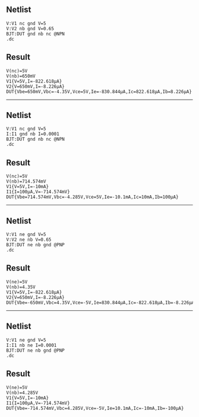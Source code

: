 ## Netlist

```text
V:V1 nc gnd V=5
V:V2 nb gnd V=0.65
BJT:DUT gnd nb nc @NPN
.dc
```

## Result

```text
V(nc)=5V
V(nb)=650mV
V1{V=5V,I=-822.618μA}
V2{V=650mV,I=-8.226μA}
DUT{Vbe=650mV,Vbc=-4.35V,Vce=5V,Ie=-830.844μA,Ic=822.618μA,Ib=8.226μA}
```

---

## Netlist

```text
V:V1 nc gnd V=5
I:I1 gnd nb I=0.0001
BJT:DUT gnd nb nc @NPN
.dc
```

## Result

```text
V(nc)=5V
V(nb)=714.574mV
V1{V=5V,I=-10mA}
I1{I=100μA,V=-714.574mV}
DUT{Vbe=714.574mV,Vbc=-4.285V,Vce=5V,Ie=-10.1mA,Ic=10mA,Ib=100μA}
```

---

## Netlist

```text
V:V1 ne gnd V=5
V:V2 ne nb V=0.65
BJT:DUT ne nb gnd @PNP
.dc
```

## Result

```text
V(ne)=5V
V(nb)=4.35V
V1{V=5V,I=-822.618μA}
V2{V=650mV,I=-8.226μA}
DUT{Vbe=-650mV,Vbc=4.35V,Vce=-5V,Ie=830.844μA,Ic=-822.618μA,Ib=-8.226μA}
```

---

## Netlist

```text
V:V1 ne gnd V=5
I:I1 nb ne I=0.0001
BJT:DUT ne nb gnd @PNP
.dc
```

## Result

```text
V(ne)=5V
V(nb)=4.285V
V1{V=5V,I=-10mA}
I1{I=100μA,V=-714.574mV}
DUT{Vbe=-714.574mV,Vbc=4.285V,Vce=-5V,Ie=10.1mA,Ic=-10mA,Ib=-100μA}
```
